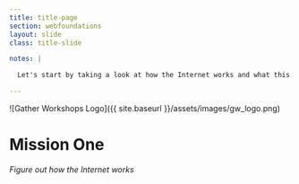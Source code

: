 ```yaml
---
title: title-page
section: webfoundations
layout: slide
class: title-slide

notes: |

  Let's start by taking a look at how the Internet works and what this means for us as coders.

---
```



![Gather Workshops Logo]({{ site.baseurl }}/assets/images/gw_logo.png)

# Mission One
_Figure out how the Internet works_
